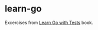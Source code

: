 # learn-go

Excercises from [Learn Go with Tests](https://quii.gitbook.io/learn-go-with-tests) book.
